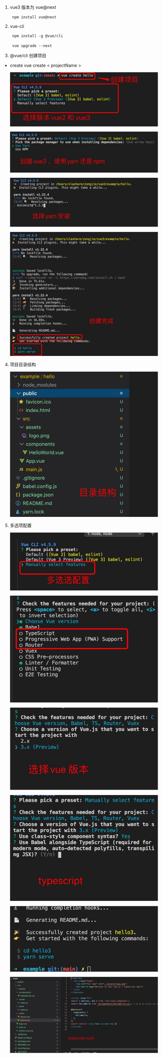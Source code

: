 1. vue3 版本为 vue@next

        npm install vue@next

2. vue-cli

        npm install -g @vue/cli

        vue upgrade --next

3. @vue/cli 创建项目

+ create   vue create < projectName >

   ![avatar](../assets/create.jpg)

   ![avatar](../assets/create1.jpg)

   ![avatar](../assets/create2.jpg)

   ![avatar](../assets/create3.jpg)

4. 项目目录结构

   ![avatar](../assets/dir.jpg)

5. 多选项配置

   ![avatar](../assets/create-1.jpg)

   ![avatar](../assets/create-2.jpg)

   ![avatar](../assets/create-3.jpg)

   ![avatar](../assets/create-4.jpg)

   ![avatar](../assets/create-5.jpg)

   ![avatar](../assets/create-6.jpg)